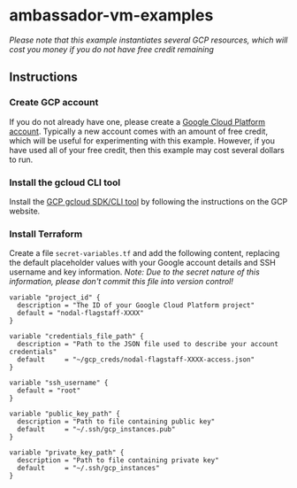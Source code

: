 ambassador-vm-examples
======================

*Please note that this example instantiates several GCP resources, which will cost you money if you do not have free credit remaining*

## Instructions

### Create GCP account
If you do not already have one, please create a [Google Cloud Platform account](https://cloud.google.com/). Typically a new account comes with an amount of free credit, which will be useful for experimenting with this example. However, if you have used all of your free credit, then this example may cost several dollars to run.

### Install the gcloud CLI tool
Install the [GCP gcloud SDK/CLI tool](https://cloud.google.com/sdk/gcloud/) by following the instructions on the GCP website.

### Install Terraform



Create a file `secret-variables.tf` and add the following content, replacing the default placeholder values with your Google account details and SSH username and key information. *Note: Due to the secret nature of this information, please don't commit this file into version control!*

```
variable "project_id" {
  description = "The ID of your Google Cloud Platform project"
  default = "nodal-flagstaff-XXXX"
}

variable "credentials_file_path" {
  description = "Path to the JSON file used to describe your account credentials"
  default     = "~/gcp_creds/nodal-flagstaff-XXXX-access.json"
}

variable "ssh_username" {
  default = "root"
}

variable "public_key_path" {
  description = "Path to file containing public key"
  default     = "~/.ssh/gcp_instances.pub"
}

variable "private_key_path" {
  description = "Path to file containing private key"
  default     = "~/.ssh/gcp_instances"
}
```
